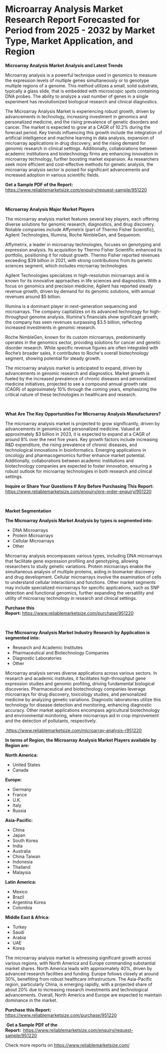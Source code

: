 <p><h1>Microarray Analysis Market Research Report Forecasted for Period from 2025 -  2032 by Market Type, Market Application, and Region</h1></p><p><strong>Microarray Analysis Market Analysis and Latest Trends</strong></p>
<p><p>Microarray analysis is a powerful technique used in genomics to measure the expression levels of multiple genes simultaneously or to genotype multiple regions of a genome. This method utilizes a small, solid substrate, typically a glass slide, that is embedded with microscopic spots containing DNA probes. The ability to analyze a vast number of genes in a single experiment has revolutionized biological research and clinical diagnostics.</p><p>The Microarray Analysis Market is experiencing robust growth, driven by advancements in technology, increasing investment in genomics and personalized medicine, and the rising prevalence of genetic disorders and cancer. The market is expected to grow at a CAGR of 10.2% during the forecast period. Key trends influencing this growth include the integration of artificial intelligence and machine learning in data analysis, expansion of microarray applications in drug discovery, and the rising demand for genomic research in clinical settings. Additionally, collaborations between academic institutions and biotechnology firms are enhancing innovation in microarray technology, further boosting market expansion. As researchers seek more efficient and cost-effective methods for genetic analysis, the microarray analysis sector is poised for significant advancements and increased adoption in various scientific fields.</p></p>
<p><strong>Get a Sample PDF of the Report:&nbsp;</strong> <a href="https://www.reliablemarketsize.com/enquiry/request-sample/951220?utm_campaign=3009&utm_medium=2&utm_source=Github&utm_content=ia&utm_term=06032025&utm_id=microarray-analysis">https://www.reliablemarketsize.com/enquiry/request-sample/951220</a></p>
<p>&nbsp;</p>
<p><strong>Microarray Analysis Major Market Players</strong></p>
<p><p>The microarray analysis market features several key players, each offering diverse solutions for genomic research, diagnostics, and drug discovery. Notable companies include Affymetrix (part of Thermo Fisher Scientific), Agilent Technologies, Illumina, Roche NimbleGen, and Sequenom.</p><p>Affymetrix, a leader in microarray technologies, focuses on genotyping and expression analysis. Its acquisition by Thermo Fisher Scientific enhanced its portfolio, positioning it for robust growth. Thermo Fisher reported revenues exceeding $39 billion in 2021, with strong contributions from its genetic sciences segment, which includes microarray technologies.</p><p>Agilent Technologies specializes in high-resolution microarrays and is known for its innovative approaches in life sciences and diagnostics. With a focus on genomics and precision medicine, Agilent has reported steady revenue growth, driven by demand for its genomic solutions, with annual revenues around $5 billion.</p><p>Illumina is a dominant player in next-generation sequencing and microarrays. The company capitalizes on its advanced technology for high-throughput genome analysis. Illumina's financials show significant growth; the company has seen revenues surpassing $3.5 billion, reflecting increased investments in genomic research.</p><p>Roche NimbleGen, known for its custom microarrays, predominantly operates in the genomics sector, providing solutions for cancer and genetic disorder research. While specific revenue figures are often integrated with Roche’s broader sales, it contributes to Roche's overall biotechnology segment, showing potential for steady growth.</p><p>The microarray analysis market is anticipated to expand, driven by advancements in genomic research and diagnostics. Market growth is fueled by the increased prevalence of chronic diseases and personalized medicine initiatives, projected to see a compound annual growth rate (CAGR) of approximately 10% through the coming years, emphasizing the critical nature of these technologies in healthcare and research.</p></p>
<p>&nbsp;</p>
<p><strong>What Are The Key Opportunities For Microarray Analysis Manufacturers?</strong></p>
<p><p>The microarray analysis market is projected to grow significantly, driven by advancements in genomics and personalized medicine. Valued at approximately $3 billion in 2023, it is expected to expand at a CAGR of around 8% over the next five years. Key growth factors include increasing R&D expenditure, the rising prevalence of chronic diseases, and technological innovations in bioinformatics. Emerging applications in oncology and pharmacogenomics further enhance market potential. Additionally, collaborations between academic institutions and biotechnology companies are expected to foster innovation, ensuring a robust outlook for microarray technologies in both research and clinical settings.</p></p>
<p><strong>Inquire or Share Your Questions If Any Before Purchasing This Report:</strong> <a href="https://www.reliablemarketsize.com/enquiry/pre-order-enquiry/951220?utm_campaign=3009&utm_medium=2&utm_source=Github&utm_content=ia&utm_term=06032025&utm_id=microarray-analysis">https://www.reliablemarketsize.com/enquiry/pre-order-enquiry/951220</a></p>
<p>&nbsp;</p>
<p><strong>Market Segmentation</strong></p>
<p><strong>The Microarray Analysis Market Analysis by types is segmented into:</strong></p>
<p><ul><li>DNA Microarrays</li><li>Protein Microarrays</li><li>Cellular Microarrays</li><li>Other</li></ul></p>
<p><p>Microarray analysis encompasses various types, including DNA microarrays that facilitate gene expression profiling and genotyping, allowing researchers to study genetic variations. Protein microarrays enable the simultaneous analysis of multiple proteins, aiding in biomarker discovery and drug development. Cellular microarrays involve the examination of cells to understand cellular interactions and functions. Other market segments may include specialized microarrays for specific applications, such as SNP detection and functional genomics, further expanding the versatility and utility of microarray technology in research and clinical settings.</p></p>
<p><strong>Purchase this Report:&nbsp;</strong><a href="https://www.reliablemarketsize.com/purchase/951220?utm_campaign=3009&utm_medium=2&utm_source=Github&utm_content=ia&utm_term=06032025&utm_id=microarray-analysis">https://www.reliablemarketsize.com/purchase/951220</a></p>
<p>&nbsp;</p>
<p><strong>The Microarray Analysis Market Industry Research by Application is segmented into:</strong></p>
<p><ul><li>Research and Academic Institutes</li><li>Pharmaceutical and Biotechnology Companies</li><li>Diagnostic Laboratories</li><li>Other</li></ul></p>
<p><p>Microarray analysis serves diverse applications across various sectors. In research and academic institutes, it facilitates high-throughput gene expression studies and genomic profiling, driving fundamental biological discoveries. Pharmaceutical and biotechnology companies leverage microarrays for drug discovery, toxicology studies, and personalized medicine by analyzing genetic variations. Diagnostic laboratories utilize this technology for disease detection and monitoring, enhancing diagnostic accuracy. Other market applications encompass agricultural biotechnology and environmental monitoring, where microarrays aid in crop improvement and the detection of pollutants, respectively.</p></p>
<p><a href="https://www.reliablemarketsize.com/microarray-analysis-r951220?utm_campaign=3009&utm_medium=2&utm_source=Github&utm_content=ia&utm_term=06032025&utm_id=microarray-analysis">&nbsp;https://www.reliablemarketsize.com/microarray-analysis-r951220</a></p>
<p><strong>In terms of Region, the Microarray Analysis Market Players available by Region are:</strong></p>
<p>
    <p> <strong> North America: </strong>
        <ul>
            <li>United States</li>
            <li>Canada</li>
        </ul>
        </p> 
    <p> <strong> Europe: </strong>
        <ul>
            <li>Germany</li>
            <li>France</li>
            <li>U.K.</li>
            <li>Italy</li>
            <li>Russia</li>
        </ul>
        </p> 
    <p> <strong> Asia-Pacific: </strong>
        <ul>
            <li>China</li>
            <li>Japan</li>
            <li>South Korea</li>
            <li>India</li>
            <li>Australia</li>
            <li>China Taiwan</li>
            <li>Indonesia</li>
            <li>Thailand</li>
            <li>Malaysia</li>
        </ul>
        </p> 
    <p> <strong> Latin America: </strong>
        <ul>
            <li>Mexico</li>
            <li>Brazil</li>
            <li>Argentina Korea</li>
            <li>Colombia</li>
        </ul>
        </p> 
    <p> <strong> Middle East & Africa: </strong>
        <ul>
            <li>Turkey</li>
            <li>Saudi</li>
            <li>Arabia</li>
            <li>UAE</li>
            <li>Korea</li>
        </ul>
    </p>
    </p>
<p><p>The microarray analysis market is witnessing significant growth across various regions, with North America and Europe commanding substantial market shares. North America leads with approximately 40%, driven by advanced research facilities and funding. Europe follows closely at around 30%, benefiting from robust healthcare infrastructure. The Asia-Pacific region, particularly China, is emerging rapidly, with a projected share of about 20% due to increasing research investments and technological advancements. Overall, North America and Europe are expected to maintain dominance in the market.</p></p>
<p><strong>Purchase this Report: </strong><a href="https://www.reliablemarketsize.com/purchase/951220?utm_campaign=3009&utm_medium=2&utm_source=Github&utm_content=ia&utm_term=06032025&utm_id=microarray-analysis">https://www.reliablemarketsize.com/purchase/951220</a></p>
<p>&nbsp;<strong>Get a Sample PDF of the Report:&nbsp;&nbsp;</strong><a href="https://www.reliablemarketsize.com/enquiry/request-sample/951220?utm_campaign=3009&utm_medium=2&utm_source=Github&utm_content=ia&utm_term=06032025&utm_id=microarray-analysis">https://www.reliablemarketsize.com/enquiry/request-sample/951220</a></p>
<p><strong></strong></p>
<p>Check more reports on <a href="https://www.reliablemarketsize.com/?utm_campaign=3009&utm_medium=2&utm_source=Github&utm_content=ia&utm_term=06032025&utm_id=microarray-analysis">https://www.reliablemarketsize.com/</a></p>